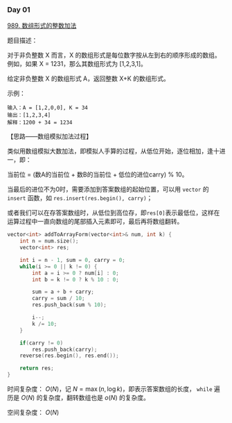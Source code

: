 ### Day 01

[989. 数组形式的整数加法](https://leetcode-cn.com/problems/add-to-array-form-of-integer/)

题目描述：

对于非负整数 X 而言，X 的数组形式是每位数字按从左到右的顺序形成的数组。例如，如果 X = 1231，那么其数组形式为 [1,2,3,1]。

给定非负整数 X 的数组形式 A，返回整数 X+K 的数组形式。

示例：

```
输入：A = [1,2,0,0], K = 34
输出：[1,2,3,4]
解释：1200 + 34 = 1234
```

【思路——数组模拟加法过程】

类似用数组模拟大数加法，即模拟人手算的过程，从低位开始，逐位相加，逢十进一，即：

 当前位 = (数A的当前位 + 数B的当前位 + 低位的进位carry) % 10。
 
 当最后的进位不为0时，需要添加到答案数组的起始位置，可以用 `vector` 的 `insert` 函数，如 `res.insert(res.begin(), carry)`；
 
 或者我们可以在存答案数组时，从低位到高位存，即`res[0]`表示最低位，这样在运算过程中一直向数组的尾部插入元素即可，最后再将数组翻转。


```c++
vector<int> addToArrayForm(vector<int>& num, int k) {
    int n = num.size();
    vector<int> res;

    int i = n - 1, sum = 0, carry = 0;
    while(i >= 0 || k != 0) {
        int a = i >= 0 ? num[i] : 0;
        int b = k != 0 ? k % 10 : 0;

        sum = a + b + carry;
        carry = sum / 10;
        res.push_back(sum % 10);

        i--;
        k /= 10;
    }

    if(carry != 0)
        res.push_back(carry);
    reverse(res.begin(), res.end());

    return res;
}
```

时间复杂度： $O(N)$，记 $N= \max(n, \log k)$，即表示答案数组的长度， `while` 遍历是 $O(N)$ 的复杂度，翻转数组也是 $o(N)$ 的复杂度。

空间复杂度： $O(N)$